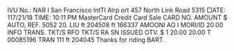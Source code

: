 IVU No.: NAR I San Francisco lntTl Alrp ort 457 North Link Road 5315 □ATE: 117/21/18 TIME: 10:11 PM MasterCard Credit Card Sale CARD NO. AMOUNT $ AUTO, REF. 5052 20. LIU ft 204508 ft 166337 AMOONI AO I MORI/ID 20.00 INFO TRANS. TKT/S RFO TKT/S RA SN ISSUED OTV. $ 1 20.00 20.00 T 00085196 TRAN 111 ft 204045 Thanks for riding BART.
